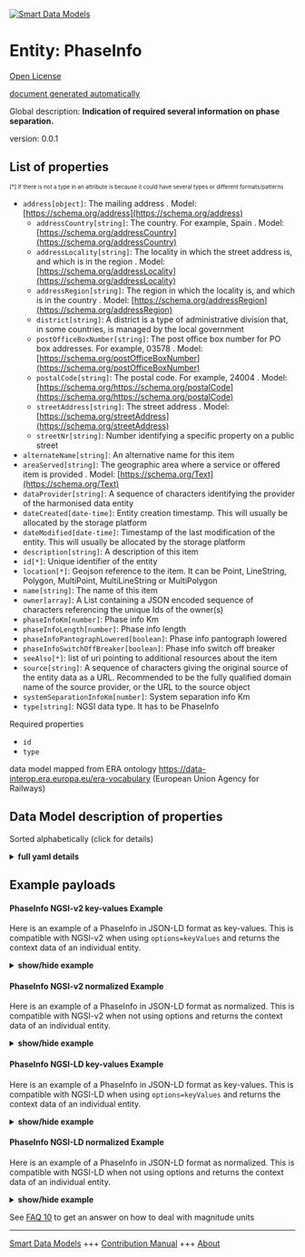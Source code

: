 <!-- 10-Header -->    
[![Smart Data Models](https://smartdatamodels.org/wp-content/uploads/2022/01/SmartDataModels_logo.png "Logo")](https://smartdatamodels.org)    
Entity: PhaseInfo    
=================<!-- /10-Header -->    
<!-- 15-License -->    
[Open License](https://github.com/smart-data-models//dataModel.ERA/blob/master/PhaseInfo/LICENSE.md)    
[document generated automatically](https://docs.google.com/presentation/d/e/2PACX-1vTs-Ng5dIAwkg91oTTUdt8ua7woBXhPnwavZ0FxgR8BsAI_Ek3C5q97Nd94HS8KhP-r_quD4H0fgyt3/pub?start=false&loop=false&delayms=3000#slide=id.gb715ace035_0_60)    
<!-- /15-License -->    
<!-- 20-Description -->    
Global description: **Indication of required several information on phase separation.**    
version: 0.0.1    
<!-- /20-Description -->    
<!-- 30-PropertiesList -->    
## List of properties    
<sup><sub>[*] If there is not a type in an attribute is because it could have several types or different formats/patterns</sub></sup>    
- `address[object]`: The mailing address  . Model: [https://schema.org/address](https://schema.org/address)	- `addressCountry[string]`: The country. For example, Spain  . Model: [https://schema.org/addressCountry](https://schema.org/addressCountry)    
	- `addressLocality[string]`: The locality in which the street address is, and which is in the region  . Model: [https://schema.org/addressLocality](https://schema.org/addressLocality)    
	- `addressRegion[string]`: The region in which the locality is, and which is in the country  . Model: [https://schema.org/addressRegion](https://schema.org/addressRegion)    
	- `district[string]`: A district is a type of administrative division that, in some countries, is managed by the local government      
	- `postOfficeBoxNumber[string]`: The post office box number for PO box addresses. For example, 03578  . Model: [https://schema.org/postOfficeBoxNumber](https://schema.org/postOfficeBoxNumber)    
	- `postalCode[string]`: The postal code. For example, 24004  . Model: [https://schema.org/https://schema.org/postalCode](https://schema.org/https://schema.org/postalCode)    
	- `streetAddress[string]`: The street address  . Model: [https://schema.org/streetAddress](https://schema.org/streetAddress)    
	- `streetNr[string]`: Number identifying a specific property on a public street      
- `alternateName[string]`: An alternative name for this item  - `areaServed[string]`: The geographic area where a service or offered item is provided  . Model: [https://schema.org/Text](https://schema.org/Text)- `dataProvider[string]`: A sequence of characters identifying the provider of the harmonised data entity  - `dateCreated[date-time]`: Entity creation timestamp. This will usually be allocated by the storage platform  - `dateModified[date-time]`: Timestamp of the last modification of the entity. This will usually be allocated by the storage platform  - `description[string]`: A description of this item  - `id[*]`: Unique identifier of the entity  - `location[*]`: Geojson reference to the item. It can be Point, LineString, Polygon, MultiPoint, MultiLineString or MultiPolygon  - `name[string]`: The name of this item  - `owner[array]`: A List containing a JSON encoded sequence of characters referencing the unique Ids of the owner(s)  - `phaseInfoKm[number]`: Phase info Km  - `phaseInfoLength[number]`: Phase info length  - `phaseInfoPantographLowered[boolean]`: Phase info pantograph lowered  - `phaseInfoSwitchOffBreaker[boolean]`: Phase info switch off breaker  - `seeAlso[*]`: list of uri pointing to additional resources about the item  - `source[string]`: A sequence of characters giving the original source of the entity data as a URL. Recommended to be the fully qualified domain name of the source provider, or the URL to the source object  - `systemSeparationInfoKm[number]`: System separation info Km  - `type[string]`: NGSI data type. It has to be PhaseInfo  <!-- /30-PropertiesList -->    
<!-- 35-RequiredProperties -->    
Required properties    
- `id`  - `type`  <!-- /35-RequiredProperties -->    
<!-- 40-RequiredProperties -->    
data model mapped from ERA ontology https://data-interop.era.europa.eu/era-vocabulary (European Union Agency for Railways)    
<!-- /40-RequiredProperties -->    
<!-- 50-DataModelHeader -->    
## Data Model description of properties    
Sorted alphabetically (click for details)    
<!-- /50-DataModelHeader -->    
<!-- 60-ModelYaml -->    
<details><summary><strong>full yaml details</strong></summary>      
```yaml    
PhaseInfo:      
  description: Indication of required several information on phase separation.      
  properties:      
    address:      
      description: The mailing address      
      properties:      
        addressCountry:      
          description: 'The country. For example, Spain'      
          type: string      
          x-ngsi:      
            model: https://schema.org/addressCountry      
            type: Property      
        addressLocality:      
          description: 'The locality in which the street address is, and which is in the region'      
          type: string      
          x-ngsi:      
            model: https://schema.org/addressLocality      
            type: Property      
        addressRegion:      
          description: 'The region in which the locality is, and which is in the country'      
          type: string      
          x-ngsi:      
            model: https://schema.org/addressRegion      
            type: Property      
        district:      
          description: 'A district is a type of administrative division that, in some countries, is managed by the local government'      
          type: string      
          x-ngsi:      
            type: Property      
        postOfficeBoxNumber:      
          description: 'The post office box number for PO box addresses. For example, 03578'      
          type: string      
          x-ngsi:      
            model: https://schema.org/postOfficeBoxNumber      
            type: Property      
        postalCode:      
          description: 'The postal code. For example, 24004'      
          type: string      
          x-ngsi:      
            model: https://schema.org/https://schema.org/postalCode      
            type: Property      
        streetAddress:      
          description: The street address      
          type: string      
          x-ngsi:      
            model: https://schema.org/streetAddress      
            type: Property      
        streetNr:      
          description: Number identifying a specific property on a public street      
          type: string      
          x-ngsi:      
            type: Property      
      type: object      
      x-ngsi:      
        model: https://schema.org/address      
        type: Property      
    alternateName:      
      description: An alternative name for this item      
      type: string      
      x-ngsi:      
        type: Property      
    areaServed:      
      description: The geographic area where a service or offered item is provided      
      type: string      
      x-ngsi:      
        model: https://schema.org/Text      
        type: Property      
    dataProvider:      
      description: A sequence of characters identifying the provider of the harmonised data entity      
      type: string      
      x-ngsi:      
        type: Property      
    dateCreated:      
      description: Entity creation timestamp. This will usually be allocated by the storage platform      
      format: date-time      
      type: string      
      x-ngsi:      
        type: Property      
    dateModified:      
      description: Timestamp of the last modification of the entity. This will usually be allocated by the storage platform      
      format: date-time      
      type: string      
      x-ngsi:      
        type: Property      
    description:      
      description: A description of this item      
      type: string      
      x-ngsi:      
        type: Property      
    id:      
      anyOf:      
        - description: Identifier format of any NGSI entity      
          maxLength: 256      
          minLength: 1      
          pattern: ^[\w\-\.\{\}\$\+\*\[\]`|~^@!,:\\]+$      
          type: string      
          x-ngsi:      
            type: Property      
        - description: Identifier format of any NGSI entity      
          format: uri      
          type: string      
          x-ngsi:      
            type: Property      
      description: Unique identifier of the entity      
      x-ngsi:      
        type: Property      
    location:      
      description: 'Geojson reference to the item. It can be Point, LineString, Polygon, MultiPoint, MultiLineString or MultiPolygon'      
      oneOf:      
        - description: Geojson reference to the item. Point      
          properties:      
            bbox:      
              items:      
                type: number      
              minItems: 4      
              type: array      
            coordinates:      
              items:      
                type: number      
              minItems: 2      
              type: array      
            type:      
              enum:      
                - Point      
              type: string      
          required:      
            - type      
            - coordinates      
          title: GeoJSON Point      
          type: object      
          x-ngsi:      
            type: GeoProperty      
        - description: Geojson reference to the item. LineString      
          properties:      
            bbox:      
              items:      
                type: number      
              minItems: 4      
              type: array      
            coordinates:      
              items:      
                items:      
                  type: number      
                minItems: 2      
                type: array      
              minItems: 2      
              type: array      
            type:      
              enum:      
                - LineString      
              type: string      
          required:      
            - type      
            - coordinates      
          title: GeoJSON LineString      
          type: object      
          x-ngsi:      
            type: GeoProperty      
        - description: Geojson reference to the item. Polygon      
          properties:      
            bbox:      
              items:      
                type: number      
              minItems: 4      
              type: array      
            coordinates:      
              items:      
                items:      
                  items:      
                    type: number      
                  minItems: 2      
                  type: array      
                minItems: 4      
                type: array      
              type: array      
            type:      
              enum:      
                - Polygon      
              type: string      
          required:      
            - type      
            - coordinates      
          title: GeoJSON Polygon      
          type: object      
          x-ngsi:      
            type: GeoProperty      
        - description: Geojson reference to the item. MultiPoint      
          properties:      
            bbox:      
              items:      
                type: number      
              minItems: 4      
              type: array      
            coordinates:      
              items:      
                items:      
                  type: number      
                minItems: 2      
                type: array      
              type: array      
            type:      
              enum:      
                - MultiPoint      
              type: string      
          required:      
            - type      
            - coordinates      
          title: GeoJSON MultiPoint      
          type: object      
          x-ngsi:      
            type: GeoProperty      
        - description: Geojson reference to the item. MultiLineString      
          properties:      
            bbox:      
              items:      
                type: number      
              minItems: 4      
              type: array      
            coordinates:      
              items:      
                items:      
                  items:      
                    type: number      
                  minItems: 2      
                  type: array      
                minItems: 2      
                type: array      
              type: array      
            type:      
              enum:      
                - MultiLineString      
              type: string      
          required:      
            - type      
            - coordinates      
          title: GeoJSON MultiLineString      
          type: object      
          x-ngsi:      
            type: GeoProperty      
        - description: Geojson reference to the item. MultiLineString      
          properties:      
            bbox:      
              items:      
                type: number      
              minItems: 4      
              type: array      
            coordinates:      
              items:      
                items:      
                  items:      
                    items:      
                      type: number      
                    minItems: 2      
                    type: array      
                  minItems: 4      
                  type: array      
                type: array      
              type: array      
            type:      
              enum:      
                - MultiPolygon      
              type: string      
          required:      
            - type      
            - coordinates      
          title: GeoJSON MultiPolygon      
          type: object      
          x-ngsi:      
            type: GeoProperty      
      x-ngsi:      
        type: GeoProperty      
    name:      
      description: The name of this item      
      type: string      
      x-ngsi:      
        type: Property      
    owner:      
      description: A List containing a JSON encoded sequence of characters referencing the unique Ids of the owner(s)      
      items:      
        anyOf:      
          - description: Identifier format of any NGSI entity      
            maxLength: 256      
            minLength: 1      
            pattern: ^[\w\-\.\{\}\$\+\*\[\]`|~^@!,:\\]+$      
            type: string      
            x-ngsi:      
              type: Property      
          - description: Identifier format of any NGSI entity      
            format: uri      
            type: string      
            x-ngsi:      
              type: Property      
        description: Unique identifier of the entity      
        x-ngsi:      
          type: Property      
      type: array      
      x-ngsi:      
        type: Property      
    phaseInfoKm:      
      description: Phase info Km      
      type: number      
      x-ngsi:      
        type: Property      
    phaseInfoLength:      
      description: Phase info length      
      type: number      
      x-ngsi:      
        type: Property      
    phaseInfoPantographLowered:      
      description: Phase info pantograph lowered      
      type: boolean      
      x-ngsi:      
        type: Property      
    phaseInfoSwitchOffBreaker:      
      description: Phase info switch off breaker      
      type: boolean      
      x-ngsi:      
        type: Property      
    seeAlso:      
      description: list of uri pointing to additional resources about the item      
      oneOf:      
        - items:      
            format: uri      
            type: string      
          minItems: 1      
          type: array      
        - format: uri      
          type: string      
      x-ngsi:      
        type: Property      
    source:      
      description: 'A sequence of characters giving the original source of the entity data as a URL. Recommended to be the fully qualified domain name of the source provider, or the URL to the source object'      
      type: string      
      x-ngsi:      
        type: Property      
    systemSeparationInfoKm:      
      description: System separation info Km      
      type: number      
      x-ngsi:      
        type: Property      
    type:      
      description: NGSI data type. It has to be PhaseInfo      
      enum:      
        - PhaseInfo      
      type: string      
      x-ngsi:      
        type: Property      
  required:      
    - id      
    - type      
  type: object      
  x-derived-from: http://data.europa.eu/949/PhaseInfo      
  x-disclaimer: 'Redistribution and use in source and binary forms, with or without modification, are permitted  provided that the license conditions are met. Copyleft (c) 2023 Contributors to Smart Data Models Program'      
  x-license-url: https://github.com/smart-data-models/dataModel.ERA/blob/master/PhaseInfo/LICENSE.md      
  x-model-schema: https://smart-data-models.github.io/dataModel.ERA/Certificate/schema.json      
  x-model-tags: 'ERA vocabulary, railway, train'      
  x-version: 0.0.1      
```    
</details>      
<!-- /60-ModelYaml -->    
<!-- 70-MiddleNotes -->    
<!-- /70-MiddleNotes -->    
<!-- 80-Examples -->    
## Example payloads      
#### PhaseInfo NGSI-v2 key-values Example      
Here is an example of a PhaseInfo in JSON-LD format as key-values. This is compatible with NGSI-v2 when  using `options=keyValues` and returns the context data of an individual entity.    
<details><summary><strong>show/hide example</strong></summary>      
```json  
{  
  "id": "urn:ngsi-ld:PhaseInfo:id:XMGY:78379942",  
  "dateCreated": "2004-07-16T13:48:20Z",  
  "dateModified": "1991-11-29T03:06:21Z",  
  "source": "Enjoy will style car seem recent. Plan theory u",  
  "name": "Rate office focus whole on produce. Argue Mrs care accept momen",  
  "alternateName": "Cost picture despite man natural. Value animal ahead picture prevent time product. Into real pull woman.",  
  "description": "Face same answer media. Phone trouble push ready. Pressure sister might let military. May way describe sense.",  
  "dataProvider": "All owner type finish more race adult.",  
  "owner": [  
    "urn:ngsi-ld:PhaseInfo:items:SBSW:39844667",  
    "urn:ngsi-ld:PhaseInfo:items:HYML:41787352"  
  ],  
  "seeAlso": [  
    "urn:ngsi-ld:PhaseInfo:items:VWBK:17967020"  
  ],  
  "location": {  
    "type": "Point",  
    "coordinates": [  
      79.5846865,  
      60.386195  
    ]  
  },  
  "address": {  
    "streetAddress": "Toward idea thought. Among drop position election wear.",  
    "addressLocality": "Thousand lay myself necessary good them movement. More hour type view. Various still c",  
    "addressRegion": "Year must writer thousand stuff language. Bill plant r",  
    "addressCountry": "Analysis argue so performance itself really for.",  
    "postalCode": "Around executive beyond myself school same turn. Against ten usually that activity claim take operation.",  
    "postOfficeBoxNumber": "Bill they yet month wind benefit. Training itself property college large hundred night.",  
    "streetNr": "Black discover economic dark simply. They their rich trip citizen.",  
    "district": "Return anything ma"  
  },  
  "areaServed": "Well both election camera. Word maintain character it most society situation. Heavy remember some let every. Big prepare commercial Congress.",  
  "type": "PhaseInfo",  
  "phaseInfoKm": 37.5,  
  "phaseInfoLength": 864,  
  "phaseInfoPantographLowered": false,  
  "phaseInfoSwitchOffBreaker": false,  
  "systemSeparationInfoKm": 99.4  
}  
```  
</details>    
#### PhaseInfo NGSI-v2 normalized Example      
Here is an example of a PhaseInfo in JSON-LD format as normalized. This is compatible with NGSI-v2 when not using options and returns the context data of an individual entity.    
<details><summary><strong>show/hide example</strong></summary>      
```json  
{  
  "id": "urn:ngsi-ld:PhaseInfo:id:XMGY:78379942",  
  "dateCreated": {  
    "type": "DateTime",  
    "value": "2004-07-16T13:48:20Z"  
  },  
  "dateModified": {  
    "type": "DateTime",  
    "value": "1991-11-29T03:06:21Z"  
  },  
  "source": {  
    "type": "Text",  
    "value": "Enjoy will style car seem recent. Plan theory u"  
  },  
  "name": {  
    "type": "Text",  
    "value": "Rate office focus whole on produce. Argue Mrs care accept momen"  
  },  
  "alternateName": {  
    "type": "Text",  
    "value": "Cost picture despite man natural. Value animal ahead picture prevent time product. Into real pull woman."  
  },  
  "description": {  
    "type": "Text",  
    "value": "Face same answer media. Phone trouble push ready. Pressure sister might let military. May way describe sense."  
  },  
  "dataProvider": {  
    "type": "Text",  
    "value": "All owner type finish more race adult."  
  },  
  "owner": {  
    "type": "StructuredValue",  
    "value": [  
      "urn:ngsi-ld:PhaseInfo:items:SBSW:39844667",  
      "urn:ngsi-ld:PhaseInfo:items:HYML:41787352"  
    ]  
  },  
  "seeAlso": {  
    "type": "StructuredValue",  
    "value": [  
      "urn:ngsi-ld:PhaseInfo:items:VWBK:17967020"  
    ]  
  },  
  "location": {  
    "type": "geo:json",  
    "value": {  
      "type": "Point",  
      "coordinates": [  
        79.5846865,  
        60.386195  
      ]  
    }  
  },  
  "address": {  
    "type": "StructuredValue",  
    "value": {  
      "streetAddress": "Toward idea thought. Among drop position election wear.",  
      "addressLocality": "Thousand lay myself necessary good them movement. More hour type view. Various still c",  
      "addressRegion": "Year must writer thousand stuff language. Bill plant r",  
      "addressCountry": "Analysis argue so performance itself really for.",  
      "postalCode": "Around executive beyond myself school same turn. Against ten usually that activity claim take operation.",  
      "postOfficeBoxNumber": "Bill they yet month wind benefit. Training itself property college large hundred night.",  
      "streetNr": "Black discover economic dark simply. They their rich trip citizen.",  
      "district": "Return anything ma"  
    }  
  },  
  "areaServed": {  
    "type": "Text",  
    "value": "Well both election camera. Word maintain character it most society situation. Heavy remember some let every. Big prepare commercial Congress."  
  },  
  "type": "PhaseInfo",  
  "phaseInfoKm": {  
    "type": "Number",  
    "value": 37.5  
  },  
  "phaseInfoLength": {  
    "type": "Number",  
    "value": 864  
  },  
  "phaseInfoPantographLowered": {  
    "type": "Boolean",  
    "value": false  
  },  
  "phaseInfoSwitchOffBreaker": {  
    "type": "Boolean",  
    "value": false  
  },  
  "systemSeparationInfoKm": {  
    "type": "Number",  
    "value": 99.4  
  }  
}  
```  
</details>    
#### PhaseInfo NGSI-LD key-values Example      
Here is an example of a PhaseInfo in JSON-LD format as key-values. This is compatible with NGSI-LD when  using `options=keyValues` and returns the context data of an individual entity.    
<details><summary><strong>show/hide example</strong></summary>      
```json  
{  
  "id": "urn:ngsi-ld:PhaseInfo:id:XMGY:78379942",  
  "dateCreated": "2004-07-16T13:48:20Z",  
  "dateModified": "1991-11-29T03:06:21Z",  
  "source": "Enjoy will style car seem recent. Plan theory u",  
  "name": "Rate office focus whole on produce. Argue Mrs care accept momen",  
  "alternateName": "Cost picture despite man natural. Value animal ahead picture prevent time product. Into real pull woman.",  
  "description": "Face same answer media. Phone trouble push ready. Pressure sister might let military. May way describe sense.",  
  "dataProvider": "All owner type finish more race adult.",  
  "owner": [  
    "urn:ngsi-ld:PhaseInfo:items:SBSW:39844667",  
    "urn:ngsi-ld:PhaseInfo:items:HYML:41787352"  
  ],  
  "seeAlso": [  
    "urn:ngsi-ld:PhaseInfo:items:VWBK:17967020"  
  ],  
  "location": {  
    "type": "Point",  
    "coordinates": [  
      79.5846865,  
      60.386195  
    ]  
  },  
  "address": {  
    "streetAddress": "Toward idea thought. Among drop position election wear.",  
    "addressLocality": "Thousand lay myself necessary good them movement. More hour type view. Various still c",  
    "addressRegion": "Year must writer thousand stuff language. Bill plant r",  
    "addressCountry": "Analysis argue so performance itself really for.",  
    "postalCode": "Around executive beyond myself school same turn. Against ten usually that activity claim take operation.",  
    "postOfficeBoxNumber": "Bill they yet month wind benefit. Training itself property college large hundred night.",  
    "streetNr": "Black discover economic dark simply. They their rich trip citizen.",  
    "district": "Return anything ma"  
  },  
  "areaServed": "Well both election camera. Word maintain character it most society situation. Heavy remember some let every. Big prepare commercial Congress.",  
  "type": "PhaseInfo",  
  "phaseInfoKm": 37.5,  
  "phaseInfoLength": 864,  
  "phaseInfoPantographLowered": false,  
  "phaseInfoSwitchOffBreaker": false,  
  "systemSeparationInfoKm": 99.4,  
  "@context": [  
    "https://raw.githubusercontent.com/smart-data-models/dataModel.ERA/master/context.jsonld"  
  ]  
}  
```  
</details>    
#### PhaseInfo NGSI-LD normalized Example      
Here is an example of a PhaseInfo in JSON-LD format as normalized. This is compatible with NGSI-LD when not using options and returns the context data of an individual entity.    
<details><summary><strong>show/hide example</strong></summary>      
```json  
{  
  "id": "urn:ngsi-ld:PhaseInfo:id:MKUJ:15010698",  
  "dateCreated": {  
    "type": "Property",  
    "value": {  
      "@type": "DateTime",  
      "@value": "1980-01-19T22:02:09Z"  
    }  
  },  
  "dateModified": {  
    "type": "Property",  
    "value": {  
      "@type": "DateTime",  
      "@value": "2008-03-14T12:40:50Z"  
    }  
  },  
  "source": {  
    "type": "Property",  
    "value": "Across air language thoug"  
  },  
  "name": {  
    "type": "Property",  
    "value": "Capital wife fast make similar memory first. Face best choose"  
  },  
  "alternateName": {  
    "type": "Property",  
    "value": "Forward arm back. Sell draw treat water mind series. Movement level ago real study."  
  },  
  "description": {  
    "type": "Property",  
    "value": "Book maybe social but reflect traditional standard"  
  },  
  "dataProvider": {  
    "type": "Property",  
    "value": "Office late American morning west economic he. Wide wide rule. Arrive four with measure edge policy."  
  },  
  "owner": {  
    "type": "Property",  
    "value": [  
      "urn:ngsi-ld:PhaseInfo:items:ZJGM:93382933",  
      "urn:ngsi-ld:PhaseInfo:items:VXVX:69604579"  
    ]  
  },  
  "seeAlso": {  
    "type": "Property",  
    "value": [  
      "urn:ngsi-ld:PhaseInfo:items:MJIU:47652604"  
    ]  
  },  
  "location": {  
    "type": "Property",  
    "value": {  
      "type": "Point",  
      "coordinates": [  
        -83.0057365,  
        76.5777  
      ]  
    }  
  },  
  "address": {  
    "type": "Property",  
    "value": {  
      "streetAddress": "Own organization seat everyone. Animal offer indeed send environmental outside.",  
      "addressLocality": "Drop hear pull on remember drop top. Experience once heart word nearly. Every a significant size.",  
      "addressRegion": "Watch cold letter student information. Professor knowledge four meeting customer. Stock point on student tend. Born glass effort someone.",  
      "addressCountry": "Congress dog probably buy time. Product style sport amount clearly than.",  
      "postalCode": "Dr",  
      "postOfficeBoxNumber": "Good agency tend happen dark option. Individual different former then ago month environment single.",  
      "streetNr": "Arrive including smile concern head effort economic. Top pick appear treat. Hour th",  
      "district": "Message movie former mean rather. Health serious base boy action picture. Rate high pay get risk security someone image."  
    }  
  },  
  "areaServed": {  
    "type": "Property",  
    "value": "Agency great travel kitchen. Travel certain improve official meet answer concern. Remember specific red."  
  },  
  "type": "PhaseInfo",  
  "phaseInfoKm": {  
    "type": "Property",  
    "value": 187.2  
  },  
  "phaseInfoLength": {  
    "type": "Property",  
    "value": 335  
  },  
  "phaseInfoPantographLowered": {  
    "type": "Property",  
    "value": true  
  },  
  "phaseInfoSwitchOffBreaker": {  
    "type": "Property",  
    "value": true  
  },  
  "systemSeparationInfoKm": {  
    "type": "Property",  
    "value": 198.4  
  },  
  "@context": [  
    "https://raw.githubusercontent.com/smart-data-models/dataModel.ERA/master/context.jsonld"  
  ]  
}  
```  
</details><!-- /80-Examples -->    
<!-- 90-FooterNotes -->    
<!-- /90-FooterNotes -->    
<!-- 95-Units -->    
See [FAQ 10](https://smartdatamodels.org/index.php/faqs/) to get an answer on how to deal with magnitude units    
<!-- /95-Units -->    
<!-- 97-LastFooter -->    
---    
[Smart Data Models](https://smartdatamodels.org) +++ [Contribution Manual](https://bit.ly/contribution_manual) +++ [About](https://bit.ly/Introduction_SDM)<!-- /97-LastFooter -->    
